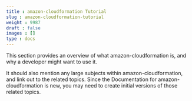 ```yaml
---
title : amazon-cloudformation Tutorial
slug : amazon-cloudformation-tutorial
weight : 9987
draft : false
images : []
type : docs
---
```


This section provides an overview of what amazon-cloudformation is, and why a developer might want to use it.

It should also mention any large subjects within amazon-cloudformation, and link out to the related topics.  Since the Documentation for amazon-cloudformation is new, you may need to create initial versions of those related topics.

